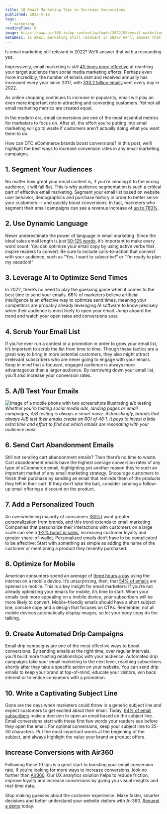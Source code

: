```yaml
---
title: 10 Email Marketing Tips to Increase Conversions
published: 2022-5-18
tags: 
  - marketing
readingTime: 6
image: https://www.air360.io/wp-content/uploads/2022/05/email-marketing-1024x614-1.webp
metaDesc: Is email marketing still relevant in 2022? We’ll answer that with a resounding yes.Impressively, email marketing is still 40 times more effective at reaching your target audience than social media marketing efforts. 
---
```


Is email marketing still relevant in 2022? We’ll answer that with a resounding yes.

Impressively, email marketing is still [40 times more effective](https://www.inc.com/jason-aten/this-mckinsey-co-study-shows-why-you-should-still-use-email-marketing.html) at reaching your target audience than social media marketing efforts. Perhaps even more incredibly, the number of emails sent and received annually has increased every year since 2017, with [333.2 billion emails](https://www.radicati.com/wp/wp-content/uploads/2020/01/Email_Statistics_Report,_2020-2024_Executive_Summary.pdf) sent every day in 2022. 

As online shopping continues to increase in popularity, email will play an even more important role in attracting and converting customers. Yet not all email marketing metrics are created equal.

In the modern era, email conversions are one of the most essential metrics for marketers to focus on. After all, the effort you’re putting into email marketing will go to waste if customers aren’t actually doing what you want them to do.

How can DTC eCommerce brands boost conversions? In this post, we’ll highlight the best ways to increase conversion rates in any email marketing campaigns.

## 1. Segment Your Audiences
No matter how great your email content is, if you’re sending it to the wrong audience, it will fall flat. This is why audience segmentation is such a critical part of effective email marketing. Segment your email list based on website user behavior, demographics and purchase history in order to better serve your customers — and quickly boost conversions. In fact, marketers who segment their email campaigns can see a revenue increase of [up to 760%](https://www.campaignmonitor.com/resources/guides/email-marketing-new-rules/). 

## 2. Use Dynamic Language
Never underestimate the power of language in email marketing. Since the ideal sales email length is just [50-125 words](https://blog.hubspot.com/sales/ideal-length-sales-email?__hstc=69791311.587dc70d597a89b224440e3269a98128.1675729131927.1682053975776.1682064089209.73&__hssc=69791311.8.1682064089209&__hsfp=2480215551), it’s important to make every word count. You can optimize your email copy by using active verbs that inspire readers to convert. Be sure to include calls-to-action that connect with your audience, such as “Yes, I want to subscribe!” or “I’m ready to plan my vacation!”

## 3. Leverage AI to Optimize Send Times
In 2022, there’s no need to play the guessing game when it comes to the best time to send your emails. 66% of marketers believe artificial intelligence is an effective way to optimize send times, meaning your competitors are probably already leveraging AI software to know precisely when their audience is most likely to open your email. Jump aboard the trend and watch your open rates and conversions soar.

## 4. Scrub Your Email List
If you’ve ever run a contest or a promotion in order to grow your email list, it’s important to scrub the list from time to time. Though these tactics are a great way to bring in more potential customers, they also might attract irrelevant subscribers who are never going to engage with your emails. Keep in mind that a focused, engaged audience is always more advantageous than a larger audience. By narrowing down your email list, you’ll also increase your conversion rates.

## 5. A/B Test Your Emails
![image of a mobile phone with two screenshots illustrating a/b testing](https://air360.io/wp-content/uploads/2022/05/10-emil-marketing-tips-to-increase-conversions-1.webp)
*Whether you’re testing social media ads, landing pages or email campaigns, A/B testing is always a smart move. Astonishingly, brands that always A/B test their emails create an ROI of 48:1. It pays to invest a little extra time and effort to find out which emails are resonating with your audience most.*
## 6. Send Cart Abandonment Emails
Still not sending cart abandonment emails? Then there’s no time to waste. Cart abandonment emails have the highest average conversion rates of any type of eCommerce email, highlighting yet another reason they’re such an important market of any email marketing strategy. Encourage customers to finish their purchase by sending an email that reminds them of the products they left in their cart. If they don’t take the bait, consider sending a follow-up email offering a discount on the product.

## 7. Add a Personalized Touch
An overwhelming majority of consumers [(80%)](https://www.mckinsey.com/industries/retail/our-insights/personalizing-the-customer-experience-driving-differentiation-in-retail) want greater personalization from brands, and this trend extends to email marketing. Companies that personalize their interactions with customers on a large scale can see a [1-2% boost in sales](https://www.mckinsey.com/industries/retail/our-insights/personalizing-the-customer-experience-driving-differentiation-in-retail), increasing customer loyalty and greater share-of-wallet. Personalized emails don’t have to be complicated to be effective: Start with something as simple as adding the name of the customer or mentioning a product they recently purchased. 

## 8. Optimize for Mobile
American consumers spend an average of [three hours a day](https://www.statista.com/statistics/1288783/daily-time-spent-online-via-mobile/) using the internet on a mobile device. It’s unsurprising, then, that [54% of emails](https://www.litmus.com/blog/53-of-emails-opened-on-mobile-outlook-opens-decrease-33/) are opened on mobile. This is a key insight for email marketers: If you’re not already optimizing your emails for mobile, it’s time to start. When your emails look more appealing on a mobile device, your subscribers will be more likely to convert. Mobile-friendly emails should have a short subject line, concise copy and a design that focuses on CTAs. Remember, not all mobile devices automatically display images, so let your body copy do the talking.

## 9. Create Automated Drip Campaigns
Email drip campaigns are one of the most effective ways to boost conversions. By sending emails at the right time, over regular intervals, you’ll build more trusting relationships with your audience. Automated drip campaigns take your email marketing to the next level, reaching subscribers shortly after they take a specific action on your website. You can send drip emails to keep your brand at top-of-mind, educate your visitors, win back interest or to entice consumers with a promotion.

## 10. Write a Captivating Subject Line
Gone are the days when marketers could throw in a generic subject line and expect customers to get excited about their email. Today, [64% of email subscribers](https://financesonline.com/email-subject-line-statistics/) make a decision to open an email based on the subject line. Email conversions start with those first few words your readers see before they open the email. For optimal conversions, keep your subject line to 25-30 characters. Put the most important words at the beginning of the subject, and always highlight the value your brand or product offers.

## Increase Conversions with Air360
Following these 10 tips is a great start to boosting your email conversion rate. If you’re looking for more ways to increase conversions, look no further than [Air360](https://air360.io/). Our UX analytics solution helps to reduce friction, improve loyalty and increase conversions by giving you visual insights and real-time data.

Stop making guesses about the customer experience. Make faster, smarter decisions and better understand your website visitors with Air360. [Request a demo](https://air360.io/request-a-demo/) today.